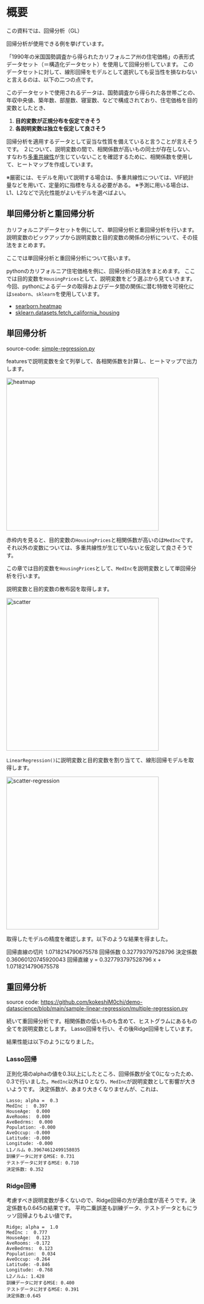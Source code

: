 # 概要

この資料では、回帰分析（GL）

回帰分析が使用できる例を挙げています。

「1990年の米国国勢調査から得られたカリフォルニア州の住宅価格」の表形式データセット（＝構造化データセット）を使用して回帰分析しています。
このデータセットに対して、線形回帰をモデルとして選択しても妥当性を損なわないと言えるのは、以下の二つの点です。

このデータセットで使用されるデータは、国勢調査から得られた各世帯ごとの、年収中央値、築年数、部屋数、寝室数、などで構成されており、住宅価格を目的変数としたとき、
1. **目的変数が正規分布を仮定できそう**
2. **各説明変数は独立を仮定して良さそう**

回帰分析を適用するデータとして妥当な性質を備えていると言うことが言えそうです。
２について、説明変数の間で、相関係数が高いもの同士が存在しない、すなわち<u>多重共線性</u>が生じていないことを確認するために、相関係数を使用して、ヒートマップを作成しています。

※厳密には、モデルを用いて説明する場合は、多重共線性については、VIF統計量などを用いて、定量的に指標を与える必要がある。
※予測に用いる場合は、L1、L2などで汎化性能がよいモデルを選べばよい。

## 単回帰分析と重回帰分析

カリフォルニアデータセットを例にして、単回帰分析と重回帰分析を行います。
説明変数のピックアップから説明変数と目的変数の関係の分析について、その技法をまとめます。

ここでは単回帰分析と重回帰分析について扱います。

pythonのカリフォルニア住宅価格を例に、回帰分析の技法をまとめます。
ここでは目的変数を`HousingPrices`として、説明変数をどう選ぶから見ていきます。
今回、pythonによるデータの取得およびデータ間の関係に潜む特徴を可視化には`seaborn`、`sklearn`を使用しています。

- [searborn.heatmap](https://seaborn.pydata.org/generated/seaborn.heatmap.html)
- [sklearn.datasets.fetch_california_housing](https://scikit-learn.org/stable/modules/generated/sklearn.datasets.fetch_california_housing.html)

## 単回帰分析

source-code: [simple-regression.py](https://github.com/kokeshiM0chi/demo-datascience/blob/main/sample-linear-regression/simple-regression.py)

featuresで説明変数を全て列挙して、各相関係数を計算し、ヒートマップで出力します。

<img width="400" alt="heatmap" src="https://github.com/user-attachments/assets/e0f7d023-8d7d-42c6-a629-00db23e663fd">

赤枠内を見ると、目的変数の`HousingPrices`と相関係数が高いのは`MedInc`です。それ以外の変数については、多重共線性が生じていないと仮定して良さそうです。

この章では目的変数を`HousingPrices`として、`MedInc`を説明変数として単回帰分析を行います。

説明変数と目的変数の散布図を取得します。

<img width="400" alt="scatter" src="https://github.com/user-attachments/assets/6790363a-33bf-4900-a408-1146e672c465">

`LinearRegression()`に説明変数と目的変数を割り当てて、線形回帰モデルを取得します。

<img width="400" alt="scatter-regression" src="https://github.com/user-attachments/assets/70d81a5f-2e12-45e0-a6c3-fb4706cb2983">

取得したモデルの精度を確認します。以下のような結果を得ました。

回帰直線の切片 1.0718214790675578
回帰係数 0.327793797528796
決定係数 0.36060120745920043
回帰直線 y =  0.327793797528796 x +  1.0718214790675578

## 重回帰分析

source code: https://github.com/kokeshiM0chi/demo-datascience/blob/main/sample-linear-regression/multiple-regression.py

続いて重回帰分析です。相関係数の低いものも含めて、ヒストグラムにあるもの全てを説明変数とします。
Lasso回帰を行い、その後Ridge回帰をしています。

結果性能は以下のようになりました。

### Lasso回帰

正則化項のalphaの値を0.3以上にしたところ、回帰係数が全て0になったため、0.3で行いました。`MedInc`以外は０となり、`MedInc`が説明変数として影響が大きいようです。
決定係数が、あまり大きくなりませんが、これは、

```
Lasso; alpha =  0.3
MedInc :  0.397
HouseAge:  0.000
AveRooms:  0.000
AveBedrms:  0.000
Population: -0.000
AveOccup: -0.000
Latitude: -0.000
Longitude: -0.000
L1ノルム 0.39674612499158035
訓練データに対するMSE: 0.731
テストデータに対するMSE: 0.710
決定係数: 0.352
```

### Ridge回帰

考慮すべき説明変数が多くないので、Ridge回帰の方が適合度が高そうです。決定係数も0.645の結果です。
平均二乗誤差も訓練データ、テストデータともにラッソ回帰よりもよい値です。

```
Ridge; alpha =  1.0
MedInc :  0.777
HouseAge:  0.123
AveRooms: -0.172
AveBedrms:  0.123
Population:  0.034
AveOccup: -0.264
Latitude: -0.846
Longitude: -0.768
L2ノルム: 1.428
訓練データに対するMSE: 0.400
テストデータに対するMSE: 0.391
決定係数:0.645
```





